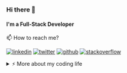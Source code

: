 ### Hi there 👋

#### I'm a Full-Stack Developer

📫  How to reach me?

[![linkedin](https://img.shields.io/static/v1?style=flat-square&logo=linkedin&label=&message=@arulrajnet&color=5b5b5b&labelColor=5b5b5b)](https://www.linkedin.com/in/arulrajnet/)
[![twitter](https://img.shields.io/static/v1?style=flat-square&logo=x&label=&message=@arulrajnet&color=5b5b5b&labelColor=5b5b5b)](https://x.com/arulrajnet)
[![github](https://img.shields.io/static/v1?style=flat-square&logo=github&label=&message=@arulrajnet&color=5b5b5b&labelColor=5b5b5b)](https://github.com/arulrajnet)
[![stackoverflow](https://img.shields.io/static/v1?style=flat-square&logo=stackoverflow&label=&message=@arulrajnet&color=5b5b5b&labelColor=5b5b5b)](https://stackoverflow.com/users/458701/arulraj-net)

<details>
<summary>⚡️ More about my coding life</summary>
<br/>

![Top Languages](https://github-readme-stats.vercel.app/api/top-langs/?username=arulrajnet&layout=compact)

![Arul's github stats](https://github-readme-stats.vercel.app/api?username=arulrajnet&count_private=true&show_icons=true&theme=onedark)

</details>

<!--
**arulrajnet/arulrajnet** is a ✨ _special_ ✨ repository because its `README.md` (this file) appears on your GitHub profile.

Here are some ideas to get you started:

- 🔭 I’m currently working on ...
- 🌱 I’m currently learning ...
- 👯 I’m looking to collaborate on ...
- 🤔 I’m looking for help with ...
- 💬 Ask me about ...
- 📫 How to reach me: ...
- 😄 Pronouns: ...
- ⚡ Fun fact: ...
-->
